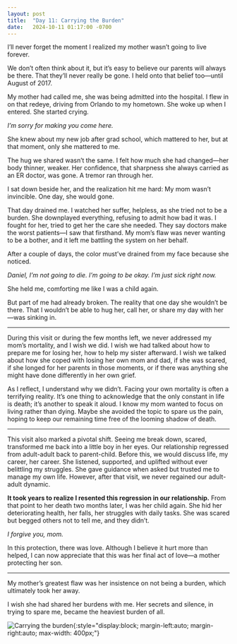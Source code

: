 ```yaml
---
layout: post
title:  "Day 11: Carrying the Burden"
date:   2024-10-11 01:17:00 -0700
---
```


I’ll never forget the moment I realized my mother wasn’t going to live forever.

We don’t often think about it, but it’s easy to believe our parents will always be there. That they’ll never really be gone. I held onto that belief too—until August of 2017.

My mother had called me, she was being admitted into the hospital. I flew in on that redeye, driving from Orlando to my hometown. She woke up when I entered. She started crying.

*I’m sorry for making you come here.*

She knew about my new job after grad school, which mattered to her, but at that moment, only she mattered to me.

The hug we shared wasn’t the same. I felt how much she had changed&mdash;her body thinner, weaker. Her confidence, that sharpness she always carried as an ER doctor, was gone. A tremor ran through her.

I sat down beside her, and the realization hit me hard: My mom wasn’t invincible. One day, she would gone.

That day drained me. I watched her suffer, helpless, as she tried not to be a burden. She downplayed everything, refusing to admit how bad it was. I fought for her, tried to get her the care she needed. They say doctors make the worst patients&mdash;I saw that firsthand. My mom’s flaw was never wanting to be a bother, and it left me battling the system on her behalf.

After a couple of days, the color must’ve drained from my face because she noticed.

*Daniel, I’m not going to die. I’m going to be okay. I’m just sick right now.*

She held me, comforting me like I was a child again.

But part of me had already broken. The reality that one day she wouldn’t be there. That I wouldn’t be able to hug her, call her, or share my day with her&mdash;was sinking in.

---

During this visit or during the few months left, we never addressed my mom’s mortality, and I wish we did. I wish we had talked about how to prepare me for losing her, how to help my sister afterward. I wish we talked about how she coped with losing her own mom and dad, if she was scared, if she longed for her parents in those moments, or if there was anything she might have done differently in her own grief.

As I reflect, I understand why we didn’t. Facing your own mortality is often a terrifying reality. It’s one thing to acknowledge that the only constant in life is death; it’s another to speak it aloud. I know my mom wanted to focus on living rather than dying. Maybe she avoided the topic to spare us the pain, hoping to keep our remaining time free of the looming shadow of death.

---

This visit also marked a pivotal shift. Seeing me break down, scared, transformed me back into a little boy in her eyes. Our relationship regressed from adult-adult back to parent-child. Before this, we would discuss life, my career, her career. She listened, supported, and uplifted without ever belittling my struggles. She gave guidance when asked but trusted me to manage my own life. However, after that visit, we never regained our adult-adult dynamic.

**It took years to realize I resented this regression in our relationship.** From that point to her death two months later, I was her child again. She hid her deteriorating health, her falls, her struggles with daily tasks. She was scared but begged others not to tell me, and they didn’t.

*I forgive you, mom.*

In this protection, there was love. Although I believe it hurt more than helped, I can now appreciate that this was her final act of love&mdash;a mother protecting her son.

---

My mother’s greatest flaw was her insistence on not being a burden, which ultimately took her away.

I wish she had shared her burdens with me. Her secrets and silence, in trying to spare me, became the heaviest burden of all.

![Carrying the burden](../../../assets/img/post-11.jpeg){:style="display:block; margin-left:auto; margin-right:auto; max-width: 400px;"}
